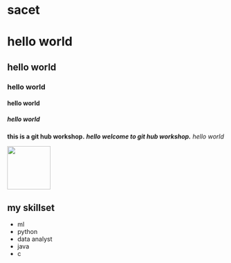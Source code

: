 # sacet
# hello world
## hello world
### hello world
#### hello world
##### hello world
**this is a git hub workshop.**
***hello welcome to git hub workshop.***
*hello world*

<img src='https://www.apssdc.in/home/images/apssdc_final.png' height=100 width=100>

## my skillset
- ml
- python
- data analyst
- java
- c
